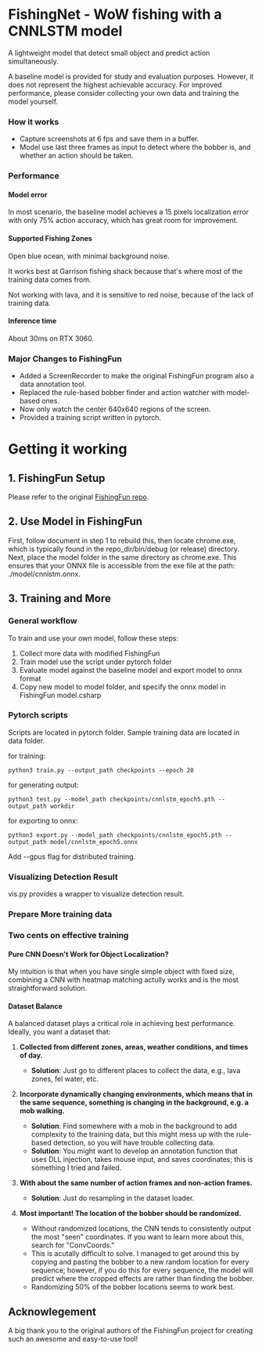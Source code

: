 
# FishingNet - WoW fishing with a CNNLSTM model 

A lightweight model that detect small object and predict action simultaneously. 

A baseline model is provided for study and evaluation purposes. However, it does not represent the highest achievable accuracy. For improved performance, please consider collecting your own data and training the model yourself.

### How it works

- Capture screenshots at 6 fps and save them in a buffer.
- Model use last three frames as input to detect where the bobber is, and whether an action should be taken.

### Performance

#### Model error

In most scenario, the baseline model achieves a 15 pixels localization error with only 75% action accuracy, which has great room for improvement.

#### Supported Fishing Zones

Open blue ocean, with minimal background noise.

It works best at Garrison fishing shack because that's where most of the training data comes from.

Not working with lava, and it is sensitive to red noise, because of the lack of training data.

#### Inference time

About 30ms on RTX 3060.

### Major Changes to FishingFun

- Added a ScreenRecorder to make the original FishingFun program also a data annotation tool. 
- Replaced the rule-based bobber finder and action watcher with model-based ones.
- Now only watch the center 640x640 regions of the screen. 
- Provided a training script written in pytorch. 


# Getting it working

## 1. FishingFun Setup

Please refer to the original [FishingFun repo](https://github.com/julianperrott/FishingFun).

## 2. Use Model in FishingFun

First, follow document in step 1 to rebuild this, then locate chrome.exe, which is typically found in the repo_dir/bin/debug (or release) directory. Next, place the model folder in the same directory as chrome.exe. This ensures that your ONNX file is accessible from the exe file at the path: ./model/cnnlstm.onnx.

## 3. Training and More

### General workflow


To train and use your own model, follow these steps:

1. Collect more data with modified FishingFun
2. Train model use the script under pytorch folder
3. Evaluate model against the baseline model and export model to onnx format
4. Copy new model to model folder, and specify the onnx model in FishingFun model.csharp



### Pytorch scripts


Scripts are located in pytorch folder. Sample training data are located in data folder.

for training:
```
python3 train.py --output_path checkpoints --epoch 20
```

for generating output:
```
python3 test.py --model_path checkpoints/cnnlstm_epoch5.pth --output_path workdir
```

for exporting to onnx:
```
python3 export.py --model_path checkpoints/cnnlstm_epoch5.pth --output_path model/cnnlstm_epoch5.onnx
```

Add --gpus flag for distributed training.


### Visualizing Detection Result

vis.py provides a wrapper to visualize detection result.



### Prepare More training data

###




### Two cents on effective training

#### Pure CNN Doesn't Work for Object Localization?


My intuition is that when you have single simple object with fixed size, combining a CNN with heatmap matching actully works and is the most straightforward solution.

#### Dataset Balance

A balanced dataset plays a critical role in achieving best performance. Ideally, you want a dataset that:

1. **Collected from different zones, areas, weather conditions, and times of day.**
    - **Solution**: Just go to different places to collect the data, e.g., lava zones, fel water, etc.

2. **Incorporate dynamically changing environments, which means that in the same sequence, something is changing in the background, e.g. a mob walking.**
    - **Solution**: Find somewhere with a mob in the background to add complexity to the training data, but this might mess up with the rule-based detection, so you will have trouble collecting data.
    - **Solution**: You might want to develop an annotation function that uses DLL injection, takes mouse input, and saves coordinates; this is something I tried and failed.

3. **With about the same number of action frames and non-action frames.**
    - **Solution**: Just do resampling in the dataset loader.

4. **Most important! The location of the bobber should be randomized.**
    - Without randomized locations, the CNN tends to consistently output the most "seen" coordinates. If you want to learn more about this, search for "ConvCoords."
    - This is acutally difficult to solve. I managed to get around this by copying and pasting the bobber to a new random location for every sequence; however, if you do this for every sequence, the model will predict where the cropped effects are rather than finding the bobber.
    - Randomizing 50% of the bobber locations seems to work best.


## Acknowlegement

A big thank you to the original authors of the FishingFun project for creating such an awesome and easy-to-use tool!